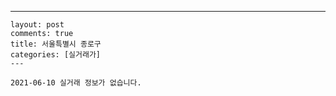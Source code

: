 ---
    layout: post
    comments: true
    title: 서울특별시 종로구
    categories: [실거래가]
    ---

    2021-06-10 실거래 정보가 없습니다.

    